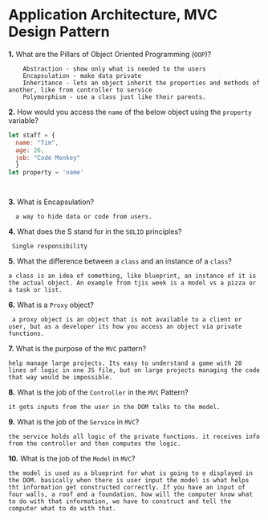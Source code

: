 # Application Architecture, MVC Design Pattern

**1.** What are the Pillars of Object Oriented Programming (`OOP`)?
<!-- enter you answer in the space below -->
```
    Abstraction - show only what is needed to the users
    Encapsulation - make data private 
    Inheritance - lets an object inherit the properties and methods of another, like from controller to service
    Polymorphism - use a class just like their parents.
```
**2.** How would you access the `name` of the below object using the `property` variable?
```js
let staff = {
  name: "Tim",
  age: 26,
  job: "Code Monkey"
  }
let property = 'name'
```
<!-- enter you answer in the space below -->
```
 
```
**3.** What is Encapsulation?
<!-- enter you answer in the space below -->
```
  a way to hide data or code from users.
```
**4.** What does the S stand for in the `SOLID` principles?
<!-- enter you answer in the space below -->
```
 Single responsibility
```
**5.** What the difference between a `class` and an instance of a `class`?
<!-- enter you answer in the space below -->
```
a class is an idea of something, like blueprint, an instance of it is the actual object. An example from tjis week is a model vs a pizza or a task or list.
```
**6.** What is a `Proxy` object?
<!-- enter you answer in the space below -->
```
 a proxy object is an object that is not available to a client or user, but as a developer its how you access an object via private functions. 
```

**7.** What is the purpose of the `MVC` pattern?
<!-- enter you answer in the space below -->
```
help manage large projects. Its easy to understand a game with 20 lines of logic in one JS file, but on large projects managing the code that way would be impossible.
```
**8.** What is the job of the `Controller` in the `MVC` Pattern?
<!-- enter you answer in the space below -->
```
it gets inputs from the user in the DOM talks to the model.
```

**9.** What is the job of the `Service` in `MVC`?
<!-- enter you answer in the space below -->
```
the service holds all logic of the private functions. it receives info from the controller and then computes the logic.
```
**10.** What is the job of the `Model` in `MVC`?
<!-- enter you answer in the space below -->
```
the model is used as a blueprint for what is going to e displayed in the DOM. basically when there is user input the model is what helps tht information get constructed correctly. If you have an input of four walls, a roof and a foundation, how will the computer know what to do with that information, we have to construct and tell the computer what to do with that. 
```

